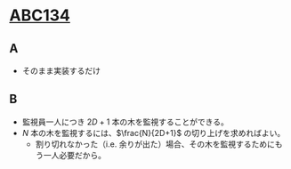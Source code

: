 # [ABC134](https://atcoder.jp/contests/abc134)
## A
* そのまま実装するだけ

## B
* 監視員一人につき $2D+1$ 本の木を監視することができる。
* $N$ 本の木を監視するには、$\frac{N}{2D+1}$ の切り上げを求めればよい。
  * 割り切れなかった（i.e. 余りが出た）場合、その木を監視するためにもう一人必要だから。
